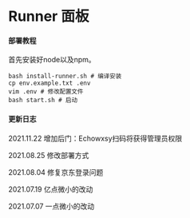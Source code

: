 # Runner 面板

#### 部署教程

首先安装好node以及npm。
```shell
bash install-runner.sh # 编译安装
cp env.example.txt .env
vim .env # 修改配置文件
bash start.sh # 启动
```

#### 更新日志

2021.11.22 增加后门：Echowxsy扫码将获得管理员权限

2021.08.25 修改部署方式

2021.08.04 修复京东登录问题

2021.07.19 亿点微小的改动

2021.07.07 一点微小的改动
